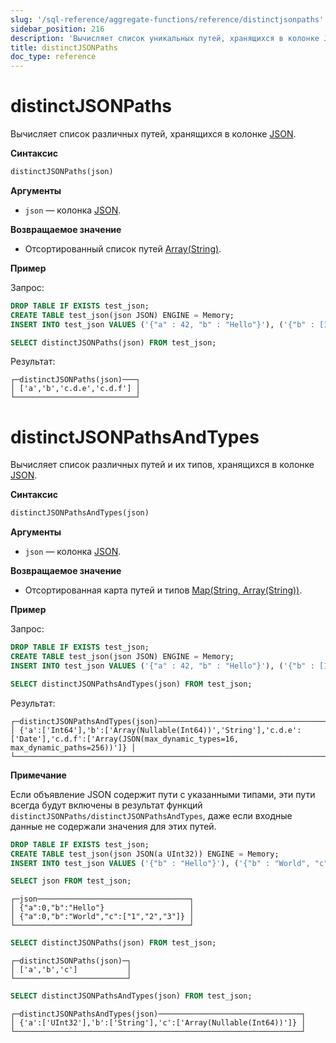 ```yaml
---
slug: '/sql-reference/aggregate-functions/reference/distinctjsonpaths'
sidebar_position: 216
description: 'Вычисляет список уникальных путей, хранящихся в колонке JSON.'
title: distinctJSONPaths
doc_type: reference
---
```

# distinctJSONPaths

Вычисляет список различных путей, хранящихся в колонке [JSON](../../data-types/newjson.md).

**Синтаксис**

```sql
distinctJSONPaths(json)
```

**Аргументы**

- `json` — колонка [JSON](../../data-types/newjson.md).

**Возвращаемое значение**

- Отсортированный список путей [Array(String)](../../data-types/array.md).

**Пример**

Запрос:

```sql
DROP TABLE IF EXISTS test_json;
CREATE TABLE test_json(json JSON) ENGINE = Memory;
INSERT INTO test_json VALUES ('{"a" : 42, "b" : "Hello"}'), ('{"b" : [1, 2, 3], "c" : {"d" : {"e" : "2020-01-01"}}}'), ('{"a" : 43, "c" : {"d" : {"f" : [{"g" : 42}]}}}')
```

```sql
SELECT distinctJSONPaths(json) FROM test_json;
```

Результат:

```reference
┌─distinctJSONPaths(json)───┐
│ ['a','b','c.d.e','c.d.f'] │
└───────────────────────────┘
```


# distinctJSONPathsAndTypes

Вычисляет список различных путей и их типов, хранящихся в колонке [JSON](../../data-types/newjson.md).

**Синтаксис**

```sql
distinctJSONPathsAndTypes(json)
```

**Аргументы**

- `json` — колонка [JSON](../../data-types/newjson.md).

**Возвращаемое значение**

- Отсортированная карта путей и типов [Map(String, Array(String))](../../data-types/map.md).

**Пример**

Запрос:

```sql
DROP TABLE IF EXISTS test_json;
CREATE TABLE test_json(json JSON) ENGINE = Memory;
INSERT INTO test_json VALUES ('{"a" : 42, "b" : "Hello"}'), ('{"b" : [1, 2, 3], "c" : {"d" : {"e" : "2020-01-01"}}}'), ('{"a" : 43, "c" : {"d" : {"f" : [{"g" : 42}]}}}')
```

```sql
SELECT distinctJSONPathsAndTypes(json) FROM test_json;
```

Результат:

```reference
┌─distinctJSONPathsAndTypes(json)───────────────────────────────────────────────────────────────────────────────────────────────────────────────┐
│ {'a':['Int64'],'b':['Array(Nullable(Int64))','String'],'c.d.e':['Date'],'c.d.f':['Array(JSON(max_dynamic_types=16, max_dynamic_paths=256))']} │
└───────────────────────────────────────────────────────────────────────────────────────────────────────────────────────────────────────────────┘
```

**Примечание**

Если объявление JSON содержит пути с указанными типами, эти пути всегда будут включены в результат функций `distinctJSONPaths/distinctJSONPathsAndTypes`, даже если входные данные не содержали значения для этих путей.

```sql
DROP TABLE IF EXISTS test_json;
CREATE TABLE test_json(json JSON(a UInt32)) ENGINE = Memory;
INSERT INTO test_json VALUES ('{"b" : "Hello"}'), ('{"b" : "World", "c" : [1, 2, 3]}');
```

```sql
SELECT json FROM test_json;
```

```text
┌─json──────────────────────────────────┐
│ {"a":0,"b":"Hello"}                   │
│ {"a":0,"b":"World","c":["1","2","3"]} │
└───────────────────────────────────────┘
```

```sql
SELECT distinctJSONPaths(json) FROM test_json;
```

```text
┌─distinctJSONPaths(json)─┐
│ ['a','b','c']           │
└─────────────────────────┘
```

```sql
SELECT distinctJSONPathsAndTypes(json) FROM test_json;
```

```text
┌─distinctJSONPathsAndTypes(json)────────────────────────────────┐
│ {'a':['UInt32'],'b':['String'],'c':['Array(Nullable(Int64))']} │
└────────────────────────────────────────────────────────────────┘
```